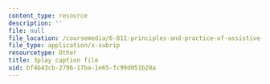 ```yaml
---
content_type: resource
description: ''
file: null
file_location: /coursemedia/6-811-principles-and-practice-of-assistive-technology-fall-2014/bf4b43cb279617ba1e65fc99d051b28a_x18bMLW4eO4.srt
file_type: application/x-subrip
resourcetype: Other
title: 3play caption file
uid: bf4b43cb-2796-17ba-1e65-fc99d051b28a
---
```

